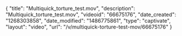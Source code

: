 {
    "title": "Multiquick_torture_test.mov",
    "description": "Multiquick_torture_test.mov",
    "videoid": "66675176",
    "date_created": "1268303858",
    "date_modified": "1486775861",
    "type": "captivate",
    "layout": "video",
    "url": "\/v\/multiquick-torture-test-mov\/66675176"
}